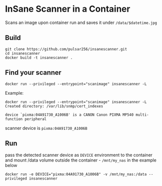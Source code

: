 # InSane Scanner in a Container

Scans an image upon container run and saves it under `/data/$datetime.jpg`

## Build

```shell
git clone https://github.com/pulsar256/insanescanner.git
cd insanescanner 
docker build -t insanescanner .
```

## Find your scanner

```shell
docker run --privileged --entrypoint="scanimage" insanescanner -L
```

Example:

```shell
docker run --privileged --entrypoint="scanimage" insanescanner -L
Created directory: /var/lib/snmp/cert_indexes

device `pixma:04A91730_A1006B' is a CANON Canon PIXMA MP540 multi-function peripheral
```

scanner device is `pixma:04A91730_A1006B`

## Run

pass the detected scanner device as `DEVICE` environment to the container and mount /data volume outside the container - `/mnt/my_nas` in the example below

```shell
docker run -e DEVICE="pixma:04A91730_A1006B" -v /mnt/my_nas:/data --privileged insanescanner
```
